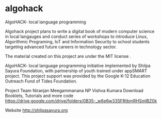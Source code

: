 # algohack
AlgoHACK-  local language programming 

Algohack project plans to write a digital book of modern computer science in local langauges and conduct series of workshops to introduce Linux, Algorithmic Programing, IoT and Information Security to school students targeting advanced future careers in technology sector. 

The material created on this project are under the MIT license .

AlgoHACK-  local language programming initiative implemented by Shilpa Sayura Foundation, with partnership of youth trained under appSMART project. This project support was provided by the Google K-12 Education Outreach Fund of Tides Foundation. 

Project Team
Niranjan Meegammanana
NP Vishva Kumara
Download Booklets, Tutorials and more code
https://drive.google.com/drive/folders/0B35-_w6e6w33SFRtbmRHSmlBZ0k

Website
http://shilpasayura.org
